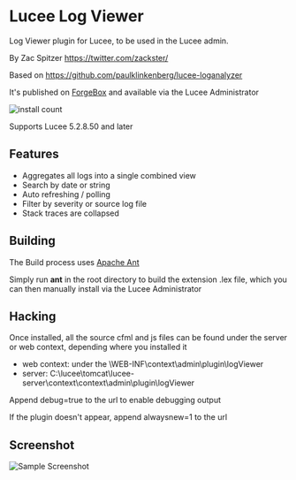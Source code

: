 # Lucee Log Viewer
Log Viewer plugin for Lucee, to be used in the Lucee admin.

By Zac Spitzer https://twitter.com/zackster/

Based on https://github.com/paulklinkenberg/lucee-loganalyzer

It's published on [ForgeBox](https://www.forgebox.io/view/91AF5D75-8CEF-4510-A170240C401F5FBA) and available via the Lucee Administrator 

![install count](https://www.forgebox.io/api/v1/entry/91AF5D75-8CEF-4510-A170240C401F5FBA/badges/downloads)

Supports Lucee 5.2.8.50 and later

## Features
- Aggregates all logs into a single combined view
- Search by date or string
- Auto refreshing / polling
- Filter by severity or source log file
- Stack traces are collapsed

## Building
The Build process uses [Apache Ant](https://ant.apache.org/) 

Simply run **ant** in the root directory to build the extension .lex file, which you can then manually install via the Lucee Administrator

## Hacking
Once installed, all the source cfml and js files can be found under the server or web context, depending where you installed it 

- web context: under the \WEB-INF\context\admin\plugin\logViewer
- server: C:\lucee\tomcat\lucee-server\context\context\admin\plugin\logViewer

Append debug=true to the url to enable debugging output

If the plugin doesn't appear, append alwaysnew=1 to the url


## Screenshot
![Sample Screenshot](https://github.com/zspitzer/lucee-logviewer/blob/refactoring/screenshot.jpg)
